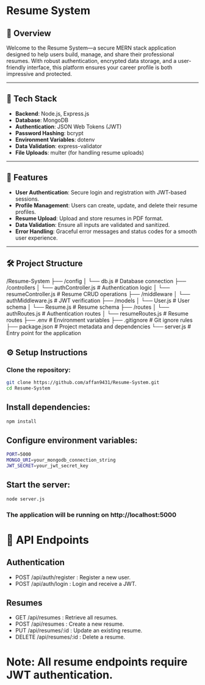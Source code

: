 # Resume System

## 🎯 Overview

Welcome to the Resume System—a secure MERN stack application designed to help users build, manage, and share their professional resumes. With robust authentication, encrypted data storage, and a user-friendly interface, this platform ensures your career profile is both impressive and protected.

---

## 🧱 Tech Stack

- **Backend**: Node.js, Express.js
- **Database**: MongoDB
- **Authentication**: JSON Web Tokens (JWT)
- **Password Hashing**: bcrypt
- **Environment Variables**: dotenv
- **Data Validation**: express-validator
- **File Uploads**: multer (for handling resume uploads)

---

## 🚀 Features

- **User Authentication**: Secure login and registration with JWT-based sessions.
- **Profile Management**: Users can create, update, and delete their resume profiles.
- **Resume Upload**: Upload and store resumes in PDF format.
- **Data Validation**: Ensure all inputs are validated and sanitized.
- **Error Handling**: Graceful error messages and status codes for a smooth user experience.

---

## 🛠️ Project Structure

/Resume-System
├── /config
│   └── db.js           # Database connection
├── /controllers
│   └── authController.js # Authentication logic
│   └── resumeController.js # Resume CRUD operations
├── /middleware
│   └── authMiddleware.js # JWT verification
├── /models
│   └── User.js         # User schema
│   └── Resume.js       # Resume schema
├── /routes
│   └── authRoutes.js   # Authentication routes
│   └── resumeRoutes.js # Resume routes
├── .env                # Environment variables
├── .gitignore          # Git ignore rules
├── package.json        # Project metadata and dependencies
└── server.js           # Entry point for the application


## ⚙️ Setup Instructions

### Clone the repository:

```bash
git clone https://github.com/affan9431/Resume-System.git
cd Resume-System
```


## Install dependencies:
```bash
npm install
```

## Configure environment variables:
```bash
PORT=5000
MONGO_URI=your_mongodb_connection_string
JWT_SECRET=your_jwt_secret_key
```

## Start the server:

```bash
node server.js
```

### The application will be running on http://localhost:5000

# 🧪 API Endpoints

## Authentication
- POST /api/auth/register : Register a new user.
- POST /api/auth/login : Login and receive a JWT.

## Resumes
- GET /api/resumes : Retrieve all resumes.
- POST /api/resumes : Create a new resume.
- PUT /api/resumes/:id : Update an existing resume.
- DELETE /api/resumes/:id : Delete a resume.

# Note: All resume endpoints require JWT authentication.  






